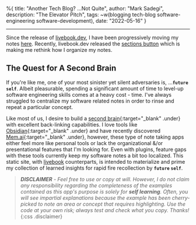 %{
  title: "Another Tech Blog? ...Not Quite",
  author: "Mark Sadegi",
  description: "The Elevator Pitch",
  tags: ~w(blogging tech-blog software-engineering software-development),
  date: "2022-05-16"
}

---

<div class="moved-to-livebooks">
  Since the release of <a target="blank" href="https://livebook.dev">livebook.dev</a>, I have been progressively moving my notes <a target="blank" href="https://software-engineering-notes.fly.dev">here</a>. Recently, livebook.dev released the <a href="https://news.livebook.dev/deploy-notebooks-as-apps-quality-of-life-upgrades---launch-week-1---day-1-2OTEWI" target="blank">sections button</a> which is making me rethink how I organize my notes.
</div> 

## The Quest for A Second Brain

If you're like me, one of your most sinister yet silent adversaries is, ...**`future` `self`**. Albeit pleasurable, spending a significant amount of time to level-up software engineering skills comes at a heavy cost - time. I've always struggled to centralize my software related notes in order to rinse and repeat a particular concept.

Like most of us, I desire to build a [second brain](https://www.buildingasecondbrain.com){:target="_blank" .under} with excellent back-linking capabilities. I love tools like [Obsidian](https://obsidian.md){:target="_blank" .under} and have recently discovered [Mem.ai](https://get.mem.ai){:target="_blank" .under}, however, these type of note taking apps either feel more like personal tools or lack the organizational &/or presentational features that I'm looking for. Even with plugins, feature gaps with these tools currently keep my software notes a bit too localized. This static site, with [livebook](https://github.com/elixir-nx/livebook) counterparts, is intended to materialize and prime my collection of learned insights for rapid fire recollection by **`future` `self`**.

>_**DISCLAIMER** - Feel free to use or copy at will. However, I do not claim any responsibility regarding the completeness of the examples contained as this app's purpose is solely for **self learning**. Often, you will see impartial explanations because the example has been cherry-picked to note an area or concept that requires highlighting. Use the code at your own risk; always test and check what you copy. Thanks!_
>{:css .disclaimer}